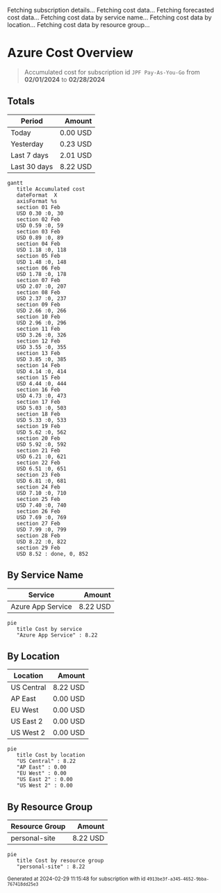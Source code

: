 Fetching subscription details...
Fetching cost data...
Fetching forecasted cost data...
Fetching cost data by service name...
Fetching cost data by location...
Fetching cost data by resource group...
# Azure Cost Overview

> Accumulated cost for subscription id `JPF Pay-As-You-Go` from **02/01/2024** to **02/28/2024**

## Totals

|Period|Amount|
|---|---:|
|Today|0.00 USD|
|Yesterday|0.23 USD|
|Last 7 days|2.01 USD|
|Last 30 days|8.22 USD|

```mermaid
gantt
   title Accumulated cost
   dateFormat  X
   axisFormat %s
   section 01 Feb
   USD 0.30 :0, 30
   section 02 Feb
   USD 0.59 :0, 59
   section 03 Feb
   USD 0.89 :0, 89
   section 04 Feb
   USD 1.18 :0, 118
   section 05 Feb
   USD 1.48 :0, 148
   section 06 Feb
   USD 1.78 :0, 178
   section 07 Feb
   USD 2.07 :0, 207
   section 08 Feb
   USD 2.37 :0, 237
   section 09 Feb
   USD 2.66 :0, 266
   section 10 Feb
   USD 2.96 :0, 296
   section 11 Feb
   USD 3.26 :0, 326
   section 12 Feb
   USD 3.55 :0, 355
   section 13 Feb
   USD 3.85 :0, 385
   section 14 Feb
   USD 4.14 :0, 414
   section 15 Feb
   USD 4.44 :0, 444
   section 16 Feb
   USD 4.73 :0, 473
   section 17 Feb
   USD 5.03 :0, 503
   section 18 Feb
   USD 5.33 :0, 533
   section 19 Feb
   USD 5.62 :0, 562
   section 20 Feb
   USD 5.92 :0, 592
   section 21 Feb
   USD 6.21 :0, 621
   section 22 Feb
   USD 6.51 :0, 651
   section 23 Feb
   USD 6.81 :0, 681
   section 24 Feb
   USD 7.10 :0, 710
   section 25 Feb
   USD 7.40 :0, 740
   section 26 Feb
   USD 7.69 :0, 769
   section 27 Feb
   USD 7.99 :0, 799
   section 28 Feb
   USD 8.22 :0, 822
   section 29 Feb
   USD 8.52 : done, 0, 852
```

## By Service Name

|Service|Amount|
|---|---:|
|Azure App Service|8.22 USD|

```mermaid
pie
   title Cost by service
   "Azure App Service" : 8.22
```

## By Location

|Location|Amount|
|---|---:|
|US Central|8.22 USD|
|AP East|0.00 USD|
|EU West|0.00 USD|
|US East 2|0.00 USD|
|US West 2|0.00 USD|

```mermaid
pie
   title Cost by location
   "US Central" : 8.22
   "AP East" : 0.00
   "EU West" : 0.00
   "US East 2" : 0.00
   "US West 2" : 0.00
```

## By Resource Group

|Resource Group|Amount|
|---|---:|
|personal-site|8.22 USD|

```mermaid
pie
   title Cost by resource group
   "personal-site" : 8.22
```

<sup>Generated at 2024-02-29 11:15:48 for subscription with id `4913be3f-a345-4652-9bba-767418dd25e3`</sup>
